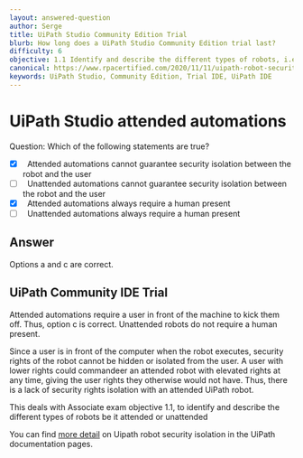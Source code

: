 ```yaml
---
layout: answered-question
author: Serge
title: UiPath Studio Community Edition Trial
blurb: How long does a UiPath Studio Community Edition trial last?
difficulty: 6
objective: 1.1 Identify and describe the different types of robots, i.e., attended versus unattended robots
canonical: https://www.rpacertified.com/2020/11/11/uipath-robot-security-isoloation.html
keywords: UiPath Studio, Community Edition, Trial IDE, UiPath IDE
---
```


# UiPath Studio attended automations

Question: Which of the following statements are true?

- [x] &nbsp;  Attended automations cannot guarantee security isolation between the robot and the user
- [ ] &nbsp;  Unattended automations cannot guarantee security isolation between the robot and the user
- [x] &nbsp;  Attended automations always require a human present
- [ ] &nbsp;  Unattended automations always require a human present

## Answer

Options a and c are correct.

## UiPath Community IDE Trial

Attended automations require a user in front of the machine to kick them off. Thus, option c is correct. Unattended robots do not require a human present.

Since a user is in front of the computer when the robot executes, security rights of the robot cannot be hidden or isolated from the user. A user with lower rights could commandeer an attended robot with elevated rights at any time, giving the user rights they otherwise would not have. Thus, there is a lack of security rights isolation with an attended UiPath robot.

This deals with Associate exam objective 1.1,  to identify and describe the different types of robots be it attended or unattended

You can find [more detail](https://docs.uipath.com/orchestrator/docs/attended-vs-unattended-automation) on Uipath robot security isolation in the UiPath documentation pages.

